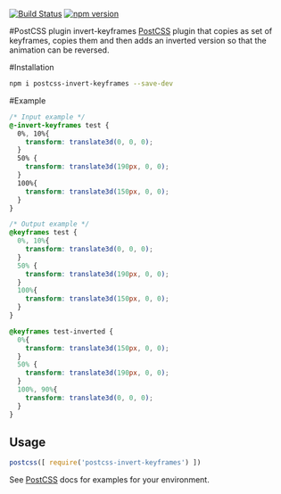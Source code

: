 [![Build Status](https://travis-ci.org/jpgorman/postcss-invert-keyframes.svg?branch=master)](https://travis-ci.org/jpgorman/postcss-invert-keyframes)
[![npm version](https://badge.fury.io/js/postcss-invert-keyframes.svg)](https://badge.fury.io/js/postcss-invert-keyframes)

#PostCSS plugin invert-keyframes
[PostCSS] plugin that copies as set of keyframes, copies them and then adds an inverted version so that the animation can be reversed.

[PostCSS]: https://github.com/postcss/postcss

#Installation
```sh
npm i postcss-invert-keyframes --save-dev
```

#Example
```css
/* Input example */
@-invert-keyframes test {
  0%, 10%{
    transform: translate3d(0, 0, 0);
  }
  50% {
    transform: translate3d(190px, 0, 0);
  }
  100%{
    transform: translate3d(150px, 0, 0);
  }
}
```

```css
/* Output example */
@keyframes test {
  0%, 10%{
    transform: translate3d(0, 0, 0);
  }
  50% {
    transform: translate3d(190px, 0, 0);
  }
  100%{
    transform: translate3d(150px, 0, 0);
  }
}

@keyframes test-inverted {
  0%{
    transform: translate3d(150px, 0, 0);
  }
  50% {
    transform: translate3d(190px, 0, 0);
  }
  100%, 90%{
    transform: translate3d(0, 0, 0);
  }
}
```

## Usage

```js
postcss([ require('postcss-invert-keyframes') ])
```

See [PostCSS] docs for examples for your environment.
